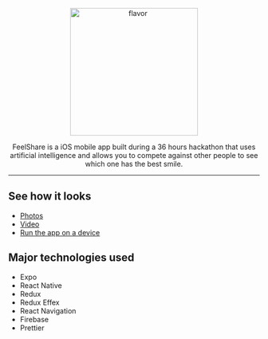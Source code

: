 <p align="center">
  <img alt="flavor" src="https://firefly-challengepost.netdna-ssl.com/usercontent/fill/333/222/cGhvdG9zL3Byb2R1Y3Rpb24vc29mdHdhcmVfdGh1bWJuYWlsX3Bob3Rvcy8wMDAvNDg1LzExNy9kYXRhcy9vcmlnaW5hbC5wbmc=/logo.png?signature=ac5df4995515d5fbbf8898f29a4a37a2a885a88d" width="256">
</p>

<p align="center">
  FeelShare is a iOS mobile app built during a 36 hours hackathon that uses artificial intelligence and allows you to compete against other people to see which one has the best smile.
</p>

---
## See how it looks
* [Photos](https://devpost.com/software/feelsnap-exponent)
* [Video](https://www.youtube.com/watch?v=QSO79XOEIh8)
* [Run the app on a device](https://expo.io/@aerox/feelshare)

## Major technologies used
* Expo
* React Native
* Redux
* Redux Effex
* React Navigation
* Firebase
* Prettier

